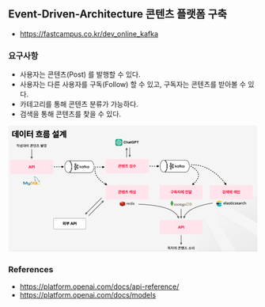 ## Event-Driven-Architecture 콘텐츠 플랫폼 구축 
- https://fastcampus.co.kr/dev_online_kafka

### 요구사항
- 사용자는 콘텐츠(Post) 를 발행할 수 있다.
- 사용자는 다른 사용자를 구독(Follow) 할 수 있고, 구독자는 콘텐츠를 받아볼 수 있다.
- 카테고리를 통해 콘텐츠 분류가 가능하다.
- 검색을 통해 콘텐츠를 찾을 수 있다.

![img.png](img.png)

### References
- https://platform.openai.com/docs/api-reference/
- https://platform.openai.com/docs/models
